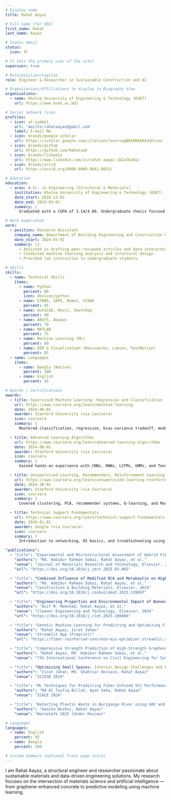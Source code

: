 ```yaml
---
# Display name
title: Rahat Aayaz

# Full name (for SEO)
first_name: Rahat
last_name: Aayaz

# Status emoji
status:
  icon: 🏗️

# Is this the primary user of the site?
superuser: true

# Role/position/tagline
role: Engineer & Researcher in Sustainable Construction and AI

# Organizations/Affiliations to display in Biography blox
organizations:
  - name: Khulna University of Engineering & Technology (KUET)
    url: https://www.kuet.ac.bd/

# Social network links
profiles:
  - icon: at-symbol
    url: 'mailto:rahataayaz@gmail.com'
    label: E-mail Me
  - icon: brands/google-scholar
    url: https://scholar.google.com/citations?user=qqBA5UMAAAAJ&hl=en
  - icon: brands/github
    url: https://github.com/Rahataah
  - icon: brands/linkedin
    url: https://www.linkedin.com/in/rahat-aayaz-1b1a7b20a/
  - icon: brands/orcid
    url: https://orcid.org/0009-0009-9641-8033/

# Education
education:
  - area: B.Sc. in Engineering (Structural & Materials)
    institution: Khulna University of Engineering & Technology (KUET)
    date_start: 2018-12-01
    date_end: 2024-03-01
    summary: |
      Graduated with a CGPA of 3.14/4.00. Undergraduate thesis focused on hybrid fiber-reinforced graphene concrete, integrating machine learning and multi-layered lab experiments.

# Work experience
work:
  - position: Research Assistant
    company_name: Department of Building Engineering and Construction Management, KUET
    date_start: 2024-03-01
    summary: |2-
      - Assisted in drafting peer-reviewed articles and data interpretation.
      - Conducted machine learning analysis and structural design.
      - Provided lab instruction to undergraduate students.

# Skills
skills:
  - name: Technical Skills
    items:
      - name: Python
        percent: 80
        icon: devicon/python
      - name: ETABS, SAFE, Robot, STAAD
        percent: 85
      - name: AutoCAD, Revit, SketchUp
        percent: 90
      - name: ANSYS, Abaqus
        percent: 70
      - name: MATLAB
        percent: 75
      - name: Machine Learning (ML)
        percent: 80
      - name: BIM & Visualization (Navisworks, Lumion, TwinMotion)
        percent: 85
  - name: Languages
    items:
      - name: Bangla (Native)
        percent: 100
      - name: English
        percent: 95

# Awards / Certifications
awards:
  - title: Supervised Machine Learning: Regression and Classification
    url: https://www.coursera.org/learn/machine-learning
    date: 2024-06-01
    awarder: Stanford University (via Coursera)
    icon: coursera
    summary: |
      Mastered classification, regression, bias-variance tradeoff, model training, and L1/L2 regularization.

  - title: Advanced Learning Algorithms
    url: https://www.coursera.org/learn/advanced-learning-algorithms
    date: 2024-08-01
    awarder: Stanford University (via Coursera)
    icon: coursera
    summary: |
      Gained hands-on experience with CNNs, RNNs, LSTMs, GMMs, and TensorFlow implementations.

  - title: Unsupervised Learning, Recommenders, Reinforcement Learning
    url: https://www.coursera.org/learn/unsupervised-learning-reinforcement-learning
    date: 2024-10-01
    awarder: Stanford University (via Coursera)
    icon: coursera
    summary: |
      Covered clustering, PCA, recommender systems, Q-learning, and Markov decision processes.

  - title: Technical Support Fundamentals
    url: https://www.coursera.org/learn/technical-support-fundamentals
    date: 2024-01-01
    awarder: Google (via Coursera)
    icon: coursera
    summary: |
      Introduction to networking, OS basics, and troubleshooting using CLI tools.

"publications":
  - "title": "Experimental and Microstructural Assessment of Hybrid Fiber Reinforced Graphene Nano-Engineered Concretes"
    "authors": "Md. Habibur Rahman Sobuz, Rahat Aayaz, et al."
    "venue": "Journal of Materials Research and Technology, Elsevier, 2024"
    "url": "https://doi.org/10.1016/j.jmrt.2025.03.003"

  - "title": "Combined Influence of Modified RCA and Metakaolin on High-Strength Concrete: ML with SHAP and PDP"
    "authors": "Md. Habibur Rahman Sobuz, Rahat Aayaz, et al."
    "venue": "Construction & Building Materials, Elsevier, 2024"
    "url": "https://doi.org/10.1016/j.conbuildmat.2025.139897"

  - "title": "Engineering Properties and Environmental Impact of Banana Leaf Ash Concrete: ML Analysis"
    "authors": "Asif M. Momshad, Rahat Aayaz, et al."
    "venue": "Cleaner Engineering and Technology, Elsevier, 2024"
    "url": "https://doi.org/10.1016/j.clet.2025.100886"

  - "title": "Genetic Machine Learning for Predicting and Optimizing Fiber-Reinforced Concrete"
    "authors": "Rahat Aayaz, Israt Jahan"
    "venue": "Streamlit App (Preprint)"
    "url": "https://fiber-reinforced-concrete-mix-optimizer.streamlit.app/"

  - "title": "Compressive Strength Prediction of High-Strength Graphene Concrete using ML"
    "authors": "Rahat Aayaz, Md. Habibur Rahman Sobuz, et al."
    "venue": "7th International Conference on Civil Engineering for Sustainable Development (ICCESD), 2024"

  - "title": "Optimizing Small Spaces: Interior Design Challenges and Perceptual Experiences"
    "authors": "Israt Jahan, Md. Shahriar Hossain, Rahat Aayaz"
    "venue": "ICCESD 2024"

  - "title": "ML Techniques for Predicting Fiber-Infused SCC Performance with SHAP & PDP"
    "authors": "Md Al Toufiq Billah, Ayan Saha, Rahat Aayaz"
    "venue": "ICACE 2024"

  - "title": "Detecting Plastic Waste in Buriganga River using UAV and Deep Learning"
    "authors": "Aanika Roshni, Rahat Aayaz"
    "venue": "WasteSafe 2025 (Under Review)"

# Languages
languages:
  - name: English
    percent: 95
  - name: Bangla
    percent: 100

# Custom Summary (optional front page intro)
---
```


I am Rahat Aayaz, a structural engineer and researcher passionate about sustainable materials and data-driven engineering solutions. My research focuses on the intersection of materials science and artificial intelligence — from graphene-enhanced concrete to predictive modeling using machine learning.
